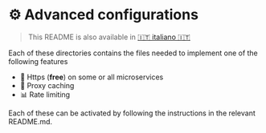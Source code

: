# ⚙️ Advanced configurations

> This README is also available in [🇮🇹 italiano 🇮🇹](./README_IT.md)

Each of these directories contains the files needed to implement one of the following features

- 🔐 Https (**free**) on some or all microservices
- 🧺 Proxy caching
- 📊 Rate limiting

Each of these can be activated by following the instructions in the relevant README.md.
